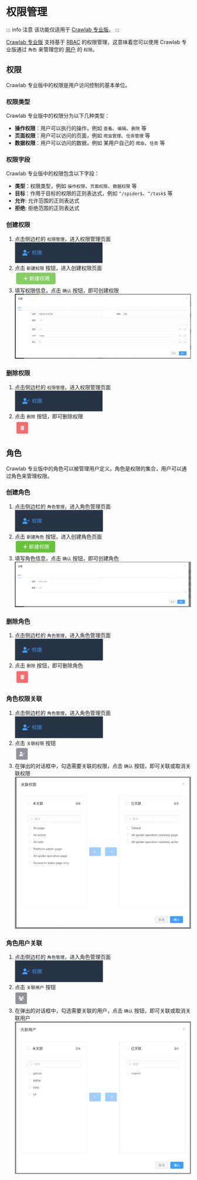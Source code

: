 # 权限管理

::: info 注意
该功能仅适用于 [Crawlab 专业版](https://www.crawlab.cn/prices)。
:::

[Crawlab 专业版](https://www.crawlab.cn/prices) 支持基于 [RBAC](https://www.imperva.com/learn/data-security/role-based-access-control-rbac/)
的权限管理，这意味着您可以使用 Crawlab 专业版通过 `角色` 来管理您的 [用户](../user) 的 `权限`。

## 权限

Crawlab 专业版中的权限是用户访问控制的基本单位。

### 权限类型

Crawlab 专业版中的权限分为以下几种类型：

- **操作权限**：用户可以执行的操作，例如 `查看`、`编辑`、`删除` 等
- **页面权限**：用户可以访问的页面，例如 `爬虫管理`、`任务管理` 等
- **数据权限**：用户可以访问的数据，例如 某用户自己的 `爬虫`、`任务` 等

### 权限字段

Crawlab 专业版中的权限包含以下字段：

- **类型**：权限类型，例如 `操作权限`、`页面权限`、`数据权限` 等
- **目标**：作用于目标的权限的正则表达式，例如 `^/spider$`、`^/task$` 等
- **允许**: 允许范围的正则表达式
- **拒绝**: 拒绝范围的正则表达式

### 创建权限

1. 点击侧边栏的 `权限管理`，进入权限管理页面 <br>![permissions-menu](./img/permissions-menu.png)
2. 点击 `新建权限` 按钮，进入创建权限页面 <br>![permissions-create](./img/permissions-create.png)
3. 填写权限信息，点击 `确认` 按钮，即可创建权限 <br>![permissions-create-form](./img/permissions-create-form.png)

### 删除权限

1. 点击侧边栏的 `权限管理`，进入权限管理页面 <br>![permissions-menu](./img/permissions-menu.png)
2. 点击 `删除` 按钮，即可删除权限 <br>![permissions-delete](./img/delete-button.png)

## 角色

Crawlab 专业版中的角色可以被管理用户定义。角色是权限的集合，用户可以通过角色来管理权限。

### 创建角色

1. 点击侧边栏的 `角色管理`，进入角色管理页面 <br>![roles-menu](./img/roles-menu.png)
2. 点击 `新建角色` 按钮，进入创建角色页面 <br>![roles-create](./img/roles-create.png)
3. 填写角色信息，点击 `确认` 按钮，即可创建角色 <br>![roles-create-form](./img/roles-create-form.png)

### 删除角色

1. 点击侧边栏的 `角色管理`，进入角色管理页面 <br>![roles-menu](./img/roles-menu.png)
2. 点击 `删除` 按钮，即可删除角色 <br>![roles-delete](./img/delete-button.png)

### 角色权限关联

1. 点击侧边栏的 `角色管理`，进入角色管理页面 <br>![roles-menu](./img/roles-menu.png)
2. 点击 `关联权限` 按钮 <br>![view-permissions-button](./img/view-permissions-button.png)
3. 在弹出的对话框中，勾选需要关联的权限，点击 `确认`
   按钮，即可关联或取消关联权限 <br>![roles-permissions](./img/link-permissions-form.png)

### 角色用户关联

1. 点击侧边栏的 `角色管理`，进入角色管理页面 <br>![roles-menu](./img/roles-menu.png)
2. 点击 `关联用户` 按钮 <br>![view-users-button](./img/view-users-button.png)
3. 在弹出的对话框中，勾选需要关联的用户，点击 `确认`
   按钮，即可关联或取消关联用户 <br>![roles-users](./img/link-users-form.png)
